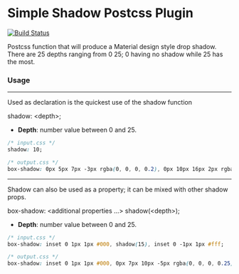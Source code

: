 # Simple Shadow Postcss Plugin

[![Build Status](https://travis-ci.org/mpeutz/postcss-simple-shadow.svg?branch=master)](https://travis-ci.org/mpeutz/postcss-simple-shadow)

Postcss function that will produce a Material design style drop shadow. There are 25 depths ranging from 0 25; 0 having no shadow while 25 has the most.

### Usage
---

Used as declaration is the quickest use of the shadow function

shadow: &lt;depth&gt;;

- **Depth**: number value between 0 and 25.

```css
/* input.css */
shadow: 10;

/* output.css */
box-shadow: 0px 5px 7px -3px rgba(0, 0, 0, 0.2), 0px 10px 16px 2px rgba(0, 0, 0, 0.15), 0px 4px 20px 4px rgba(0, 0, 0, 0.09);
```
---

Shadow can also be used as a property; it can be mixed with other shadow props.

box-shadow: &lt;additional properties ...&gt; shadow(&lt;depth&gt;);

- **Depth**: number value between 0 and 25.

```css
/* input.css */
box-shadow: inset 0 1px 1px #000, shadow(15), inset 0 -1px 1px #fff;

/* output.css */
box-shadow: inset 0 1px 1px #000, 0px 7px 10px -5px rgba(0, 0, 0, 0.25), 0px 15px 24px 2px rgba(0, 0, 0, 0.18), 0px 6px 29px 5px rgba(0, 0, 0, 0.11), inset 0 -1px 1px #fff;;
```